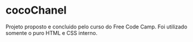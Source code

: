 # cocoChanel
Projeto proposto e concluido pelo curso do Free Code Camp.
Foi utilizado somente o puro HTML e CSS interno.
